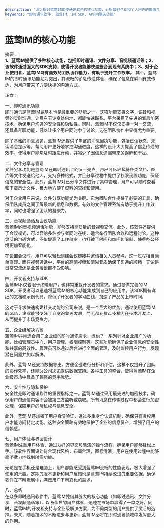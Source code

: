 ```yaml
---
description: "深入探讨蓝莺IM即使通讯软件的核心功能，分析其对企业和个人用户的价值与优势。"
keywords: "即时通讯软件, 蓝莺IM, IM SDK, APP内聊天功能"
---
```

# 蓝莺IM的核心功能

摘要：  
**1、蓝莺IM提供了多种核心功能，包括即时通讯、文件分享、音视频通话等；2、该软件通过强大的SDK支持，使得开发者能够快速整合到现有系统中；3、对于企业使用者，蓝莺IM具有高效的团队协作能力，有助于提升工作效率。** 其中，蓝莺IM的即时通讯功能尤为突出，其流畅的消息传递体验，确保了信息在瞬间有效传达，为用户带来了方便快捷的沟通方式。

正文：

一、即时通讯功能  
即时通讯是蓝莺IM最基本也是最重要的功能之一。这项功能支持文字、语音和视频的实时沟通，让用户无论身处何地，都能快速联系。平台采用了先进的消息加密技术，确保用户沟通的安全性和隐私性。同时，蓝莺IM不仅仅支持一对一交流，还具备群聊功能，可以让多个用户同时参与讨论，这在团队协作中显得尤为重要。  

除了基础的消息发送，蓝莺IM还提供了丰富的消息回执功能，包括已读状态、未读消息提示等，帮助用户更好地掌控沟通进度。这样的设计大大提高了信息传递的效率，使得用户能够及时跟进行动，并减少了因信息遗漏带来的误解和干扰。

二、文件分享与管理  
文件分享功能是蓝莺IM在即时通讯上的又一亮点。用户可以轻松将各类文档、图片等文件发送给他人，支持多种格式，并且分享过程中提供了权限设置功能，保证信息的安全性。此外，蓝莺IM对已分享文件进行了集中管理，用户可以随时查看和下载历史文件，极大地方便了资料的查找和使用。  

对于企业用户来说，文件分享功能尤为关键。它为团队合作提供了必要的工具，确保团队成员之间了解最新的信息和数据。有效的文件管理系统有助于提升工作效率，同时也增强了团队的凝聚力。

三、音视频通话及会议功能  
蓝莺IM的音视频通话功能，能够支持高质量的音视频交流。此外，该软件还提供了会议模式，可以容纳多名参与者同时在线，适合举行团队会议和远程讨论。这种灵活的沟通方式，不仅提高了工作效率，也打破了时间和空间的限制，使得办公环境更加智能化。  

在设置会议时，用户可以轻松创建会议链接并邀请相关人员参与，这一过程相当简单直观。而在视频通话中，平台的高清视频和清晰音质确保了沟通的顺畅，无论是日常交流还是业务洽谈都不受影响。

四、开发者支持与SDK  
蓝莺IM不仅着眼于终端用户，也非常重视开发者的需求。通过提供完善的IM SDK，开发者可以迅速将蓝莺IM的核心功能集成到自己的应用中。该SDK拥有详细的文档和示例代码，降低了开发者的学习曲线，加速了产品的上市时间。  

这对于寻求快速构建社交功能的公司来说，是一个巨大的优势。通过使用蓝莺IM的SDK，企业能够专注于自身的业务发展，而无须花费过多精力在技术开发上，从而提升了市场竞争力。

五、企业级解决方案  
蓝莺IM非常适合用于企业级的即时通讯需求，提供了一系列针对企业用户的功能，比如管理员中心、用户管理、权限控制等。这些功能确保了企业信息的安全性和共享的高效性。管理员可以通过后台进行全面的管理，及时监控用户行为，发现潜在问题并加以解决。  

此外，蓝莺IM还支持数据导出，方便企业进行分析和评估，这样不仅提升了团队的协作效率，还能为公司决策提供数据支持。各种工具的整合，使得蓝莺IM在企业级市场中具备了较强的竞争优势。

六、安全性与隐私保护  
安全性是即时通讯软件的重要指标之一。蓝莺IM通过采用最先进的加密技术，确保用户的通信内容不会被第三方监听或窃取。所有消息在传输过程中都会进行加密处理，保障用户的隐私权与信息安全。  

此外，蓝莺IM还加强了用户身份验证，通过多重身份认证机制，确保只有授权用户才能访问特定功能。这种安全策略有效地保护了企业的信息资产，增强了用户的信赖感。

七、用户体验与界面设计  
蓝莺IM注重用户体验，通过友好的界面和简洁的操作流程，确保用户能够轻松上手。该软件界面设计符合现代风格，布局合理，图标清晰，用户在使用过程中能够毫不费力地找到所需功能。  

无论是在手机还是电脑上，用户都能感受到蓝莺IM流畅的性能表现，极大增强了使用的乐趣。定期的版本更新和用户反馈也是蓝莺IM持续改进的重要依据，确保软件在不断发展中，满足用户不断变化的需求。

八、总结  
在众多即时通讯软件中，蓝莺IM凭借其强大的核心功能（如即时通讯、文件分享、音视频通话等），以及优质的用户体验，迅速在市场中赢得了一席之地。同时，蓝莺IM的开发者支持与企业级解决方案，为不同类型的用户提供了灵活的选择。未来，随着技术的不断进步与更新，蓝莺IM必将在即时通讯领域中发挥更大的作用。

